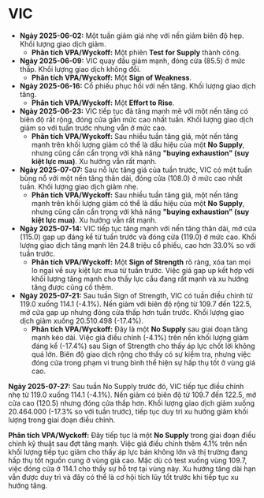 # VIC

- **Ngày 2025-06-02:** Một tuần giảm giá nhẹ với nến giảm biên độ hẹp. Khối lượng giao dịch giảm.
    - **Phân tích VPA/Wyckoff:** Một phiên **Test for Supply** thành công.
- **Ngày 2025-06-09:** VIC quay đầu giảm mạnh, đóng cửa (85.5) ở mức thấp. Khối lượng giao dịch không đổi.
    - **Phân tích VPA/Wyckoff:** Một **Sign of Weakness**.
- **Ngày 2025-06-16:** Cổ phiếu phục hồi với nến tăng. Khối lượng giao dịch tăng.
    - **Phân tích VPA/Wyckoff:** Một **Effort to Rise**.
- **Ngày 2025-06-23:** VIC tiếp tục đà tăng mạnh mẽ với một nến tăng có biên độ rất rộng, đóng cửa gần mức cao nhất tuần. Khối lượng giao dịch giảm so với tuần trước nhưng vẫn ở mức cao.
    - **Phân tích VPA/Wyckoff:** Sau nhiều tuần tăng giá, một nến tăng mạnh trên khối lượng giảm có thể là dấu hiệu của một **No Supply**, nhưng cũng cần cẩn trọng với khả năng **"buying exhaustion" (suy kiệt lực mua)**. Xu hướng vẫn rất mạnh.
- **Ngày 2025-07-07:** Sau nỗ lực tăng giá của tuần trước, VIC có một tuần bùng nổ với một nến tăng thân dài, đóng cửa (108.0) ở mức cao nhất tuần. Khối lượng giao dịch giảm nhẹ.
    - **Phân tích VPA/Wyckoff:** Sau nhiều tuần tăng giá, một nến tăng mạnh trên khối lượng giảm có thể là dấu hiệu của một **No Supply**, nhưng cũng cần cẩn trọng với khả năng **"buying exhaustion" (suy kiệt lực mua)**. Xu hướng vẫn rất mạnh.
- **Ngày 2025-07-14:** VIC tiếp tục tăng mạnh với nến tăng thân dài, mở cửa (115.0) gap up đáng kể từ tuần trước và đóng cửa (119.0) ở mức cao. Khối lượng giao dịch tăng mạnh lên 24.8 triệu cổ phiếu, cao hơn 33.0% so với tuần trước.
    - **Phân tích VPA/Wyckoff:** Một **Sign of Strength** rõ ràng, xóa tan mọi lo ngại về suy kiệt lực mua từ tuần trước. Việc giá gap up kết hợp với khối lượng tăng mạnh cho thấy lực cầu đang rất mạnh và xu hướng tăng được củng cố thêm.
- **Ngày 2025-07-21:** Sau tuần Sign of Strength, VIC có tuần điều chỉnh từ 119.0 xuống 114.1 (-4.1%). Nến giảm với biên độ rộng từ 109.7 đến 122.5, mở cửa gap up nhưng đóng cửa thấp hơn tuần trước. Khối lượng giao dịch giảm xuống 20.510.498 (-17.4%).
    - **Phân tích VPA/Wyckoff:** Đây là một **No Supply** sau giai đoạn tăng mạnh kéo dài. Việc giá điều chỉnh (-4.1%) trên nền khối lượng giảm đáng kể (-17.4%) sau Sign of Strength cho thấy áp lực chốt lời không quá lớn. Biên độ giao dịch rộng cho thấy có sự kiểm tra, nhưng việc đóng cửa trong phạm vi trung bình thể hiện sự hấp thụ tốt ở vùng giá cao.


**Ngày 2025-07-27:** Sau tuần No Supply trước đó, VIC tiếp tục điều chỉnh nhẹ từ 119.0 xuống 114.1 (-4.1%). Nến giảm có biên độ từ 109.7 đến 122.5, mở cửa cao (120.5) nhưng đóng cửa thấp hơn. Khối lượng giao dịch giảm xuống 20.464.000 (-17.3% so với tuần trước), tiếp tục duy trì xu hướng giảm khối lượng trong giai đoạn điều chỉnh.

**Phân tích VPA/Wyckoff:** Đây tiếp tục là một **No Supply** trong giai đoạn điều chỉnh kỹ thuật sau đợt tăng mạnh. Việc giá điều chỉnh thêm 4.1% trên nền khối lượng tiếp tục giảm cho thấy áp lực bán không lớn và thị trường đang hấp thụ tốt nguồn cung ở vùng giá cao. Mặc dù có test xuống vùng 109.7, việc đóng cửa ở 114.1 cho thấy sự hỗ trợ tại vùng này. Xu hướng tăng dài hạn vẫn được duy trì và đây có thể là cơ hội tích lũy tốt trước khi tiếp tục xu hướng tăng.
